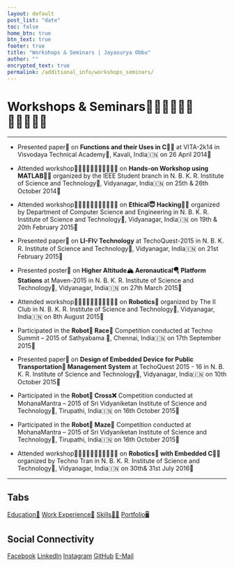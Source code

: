 ```yaml
---
layout: default
post_list: "date"
toc: false
home_btn: true
btn_text: true
footer: true
title: "Workshops & Seminars | Jayasurya Obbu"
author: ""
encrypted_text: true
permalink: /additional_info/workshops_seminars/
---
```


# **Workshops & Seminars🧑🏼‍🤝‍🧑🏼🎤🧑🏼‍🤝‍🧑🏼**

***
* Presented paper📃 on **Functions and their Uses in C👨‍💻** at VITA-2k14 in Visvodaya Technical Academy🏫, Kavali, India🇮🇳 on 26 April 2014📅

* Attended workshop🧑🏼‍🤝‍🧑🏼🎤🧑🏼‍🤝‍🧑🏼 on **Hands-on Workshop using MATLAB👨‍💻** organized by the IEEE Student branch in N. B. K. R. Institute of Science and Technology🏫, Vidyanagar, India🇮🇳 on 25th & 26th October 2014📅

* Attended workshop🧑🏼‍🤝‍🧑🏼🎤🧑🏼‍🤝‍🧑🏼 on **Ethical😇 Hacking👨‍💻** organized by Department of Computer Science and Engineering in N. B. K. R. Institute of Science and Technology🏫, Vidyanagar, India🇮🇳 on 19th &
20th February 2015📅

* Presented paper📃 on **LI-FI💡 Technology** at TechoQuest-2015 in N. B. K. R. Institute of Science and Technology🏫, Vidyanagar, India🇮🇳 on 21st February 2015📅

* Presented poster📝 on **Higher Altitude🏔️ Aeronautical🪂 Platform Stations** at Maven-2015 in N. B. K. R. Institute of Science and Technology🏫, Vidyanagar, India🇮🇳 on 27th March 2015📅

* Attended workshop🧑🏼‍🤝‍🧑🏼🎤🧑🏼‍🤝‍🧑🏼 on **Robotics🤖** organized by The II Club in N. B. K. R. Institute of Science and Technology🏫, Vidyanagar, India🇮🇳 on 8th August 2015📅

* Participated in the **Robot🤖 Race🏁** Competition conducted at Techno Summit – 2015 of Sathyabama 🏫, Chennai, India🇮🇳 on 17th September 2015📅

* Presented paper📃 on **Design of Embedded Device for Public Transportation🚌 Management System** at TechoQuest 2015 - 16 in N. B. K. R. Institute of Science and Technology🏫, Vidyanagar, India🇮🇳 on 10th October 2015📅

* Participated in the **Robot🤖 Cross❌** Competition conducted at MohanaMantra – 2015 of Sri Vidyaniketan Institute of Science and Technology🏫, Tirupathi, India🇮🇳 on 16th October 2015📅

* Participated in the **Robot🤖 Maze🧩** Competition conducted at MohanaMantra – 2015 of Sri Vidyaniketan Institute of Science and Technology🏫, Tirupathi, India🇮🇳 on 16th October 2015📅

* Attended workshop🧑🏼‍🤝‍🧑🏼🎤🧑🏼‍🤝‍🧑🏼 on **Robotics🤖 with Embedded C👨‍💻** organized by Techno Tran in N. B. K. R. Institute of Science and Technology🏫, Vidyanagar, India🇮🇳 on 30th& 31st July 2016📅

***
## Tabs

[Education📖](education.md) [Work Experience💼](work-experience.md) [Skills🤹🏼](skills.md) [Portfolio🖥️](portfolio.md)

## Social Connectivity

[Facebook](https://www.facebook.com/jayasurya.obbu/) [LinkedIn](https://www.linkedin.com/in/jayasurya-obbu/) [Instagram](https://www.instagram.com/mr__circuit/) [GitHub](https://github.com/mr-circuit) [E-Mail]( mailto:hello@jayasurya.me) 